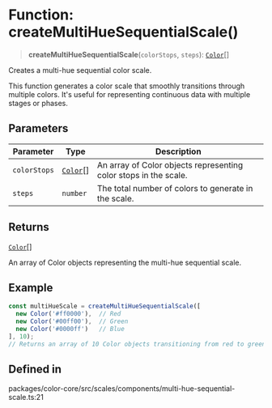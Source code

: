 # Function: createMultiHueSequentialScale()

> **createMultiHueSequentialScale**(`colorStops`, `steps`): [`Color`](../classes/Color.md)[]

Creates a multi-hue sequential color scale.

This function generates a color scale that smoothly transitions through multiple colors.
It's useful for representing continuous data with multiple stages or phases.

## Parameters

| Parameter | Type | Description |
| ------ | ------ | ------ |
| `colorStops` | [`Color`](../classes/Color.md)[] | An array of Color objects representing color stops in the scale. |
| `steps` | `number` | The total number of colors to generate in the scale. |

## Returns

[`Color`](../classes/Color.md)[]

An array of Color objects representing the multi-hue sequential scale.

## Example

```ts
const multiHueScale = createMultiHueSequentialScale([
  new Color('#ff0000'),  // Red
  new Color('#00ff00'),  // Green
  new Color('#0000ff')   // Blue
], 10);
// Returns an array of 10 Color objects transitioning from red to green to blue
```

## Defined in

packages/color-core/src/scales/components/multi-hue-sequential-scale.ts:21
